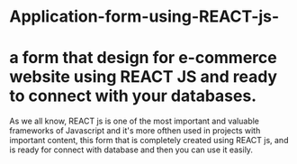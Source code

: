 # Application-form-using-REACT-js-
# a form that design for e-commerce website using REACT JS and ready to connect with your databases.
As we all know, REACT js is one of the most important and valuable frameworks of Javascript and it's more ofthen used in projects with important content, this form that is completely created using REACT js, and is ready for connect with database and then you can use it easily.
